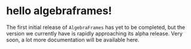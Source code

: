 # hello algebraframes!
The first initial release of `AlgebraFrames` has yet to be completed, but the version we currently have is rapidly approaching its alpha release. Very soon, a lot more documentation will be available here.